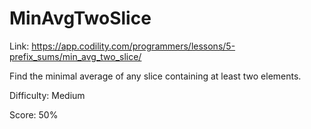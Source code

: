 # MinAvgTwoSlice

Link: <https://app.codility.com/programmers/lessons/5-prefix_sums/min_avg_two_slice/>

Find the minimal average of any slice containing at least two elements.

Difficulty: Medium

Score: 50%
